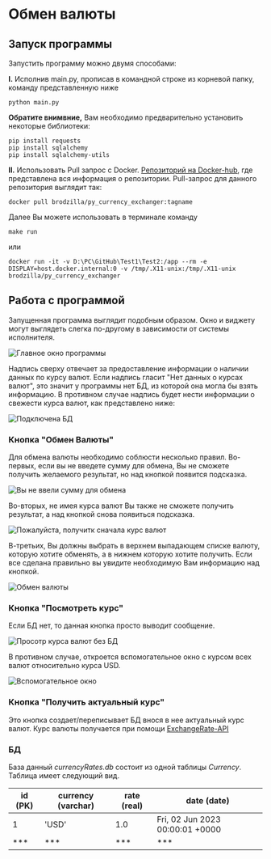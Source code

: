 # Обмен валюты
## Запуск программы

Запустить программу можно двумя способами:

__I.__  Исполнив main.py, прописав в командной строке из корневой папку, команду представленную ниже

```
python main.py
```
__Обратите внимвние,__ Вам необходимо предварительно установить некоторые библиотеки:

```
pip install requests
pip install sqlalchemy
pip install sqlalchemy-utils
```

__II.__ Использовать Pull запрос с Docker. [Репозиторий на Docker-hub](https://hub.docker.com/repository/docker/brodzilla/py_currency_exchanger/general), где представлена вся информация о репозитории. Pull-запрос для данного репозитория выглядит так:

```
docker pull brodzilla/py_currency_exchanger:tagname
```

Далее Вы можете использовать в терминале команду

```
make run
```
или

```
docker run -it -v D:\PC\GitHub\Test1\Test2:/app --rm -e DISPLAY=host.docker.internal:0 -v /tmp/.X11-unix:/tmp/.X11-unix brodzilla/py_currency_exchanger
```


## Работа с программой

Запущенная программа выглядит подобным образом. Окно и виджету могут выглядеть слегка по-другому в зависимости от системы исполнителя.

![Главное окно программы](https://github.com/JikiaZurab/Test1/assets/22364092/52d4be37-75d0-4d2d-9f1a-608632d5cbb5)

Надпись сверху отвечает за предоставление информации о наличии данных по курсу валют. Если надпись гласит "Нет данных о курсах валют", это значит у программы нет БД, из которой она могла бы взять информацию. В противном случае надпись будет нести информации о свежести курса валют, как представлено ниже:

![Подключена БД](https://github.com/JikiaZurab/Test1/assets/22364092/4ca0cdf9-27df-4064-bc1b-eeec174c8a8c)

### Кнопка "Обмен Валюты"

Для обмена валюты необходимо соблюсти несколько правил. Во-первых, если вы не введете сумму для обмена, Вы не сможете получить желаемого результат, но над кнопкой появится подсказка.

![Вы не ввели сумму для обмена](https://github.com/JikiaZurab/Test1/assets/22364092/21d370f5-4230-40e7-a979-5270f5e8e43e)

Во-вторых, не имея курса валют Вы также не сможете получить результат, а над кнопкой снова появиться подсказка.

![Пожалуйста, получитк сначала курс валют](https://github.com/JikiaZurab/Test1/assets/22364092/2129e9cb-8fdc-4863-a38e-312e76f4b95d)

В-третьих, Вы должны выбрать в верхнем выпадающем списке валюту, которую хотите обменять, а в нижнем которую хотите получить. Если все сделана правильно вы увидите необходимую Вам информацию над кнопкой.

 ![Обмен валюты](https://github.com/JikiaZurab/Test1/assets/22364092/f1b44aae-3f00-472f-85d7-ef12525774d0)

### Кнопка "Посмотреть курс"

Если БД нет, то данная кнопка просто выводит сообщение.

![Просотр курса валют без БД](https://github.com/JikiaZurab/Test1/assets/22364092/40ed517c-4051-4064-894d-aa1a51b8a7e0)

В противном случае, откроется вспомогательное окно с курсом всех валют относительно курса USD.

![Вспомогательное окно](https://github.com/JikiaZurab/Test1/assets/22364092/5c1e8720-2202-4a59-8ad0-ca2e3813e77f)

### Кнопка "Получить актуальный курс"

Это кнопка создает/переписывает БД внося в нее актуальный курс валют. Курс валюты получается при помощи [ExchangeRate-API](https://www.exchangerate-api.com/docs/python-currency-api)

### БД

База данный _currencyRates.db_ состоит из одной таблицы _Currency_. Таблица имеет следующий вид.


| id (PK) | currency (varchar) | rate (real) | date (date) |
| ----------- | ----------- | ----------- | ----------- |
| 1 |'USD' | 1.0 | Fri, 02 Jun 2023 00:00:01 +0000|
| ***    | ***   |*** | ***   |








